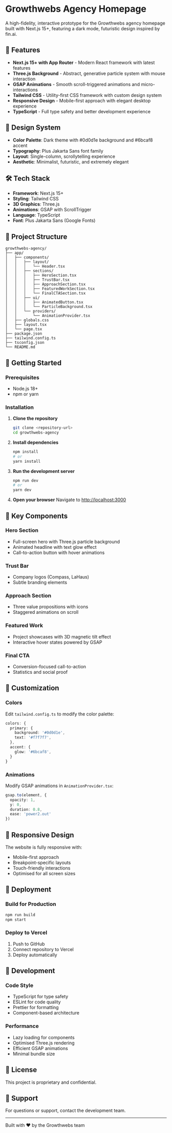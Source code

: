 # Growthwebs Agency Homepage

A high-fidelity, interactive prototype for the Growthwebs agency homepage built with Next.js 15+, featuring a dark mode, futuristic design inspired by fin.ai.

## 🚀 Features

- **Next.js 15+ with App Router** - Modern React framework with latest features
- **Three.js Background** - Abstract, generative particle system with mouse interaction
- **GSAP Animations** - Smooth scroll-triggered animations and micro-interactions
- **Tailwind CSS** - Utility-first CSS framework with custom design system
- **Responsive Design** - Mobile-first approach with elegant desktop experience
- **TypeScript** - Full type safety and better development experience

## 🎨 Design System

- **Color Palette**: Dark theme with #0d0d1e background and #6bcaf8 accent
- **Typography**: Plus Jakarta Sans font family
- **Layout**: Single-column, scrollytelling experience
- **Aesthetic**: Minimalist, futuristic, and extremely elegant

## 🛠️ Tech Stack

- **Framework**: Next.js 15+
- **Styling**: Tailwind CSS
- **3D Graphics**: Three.js
- **Animations**: GSAP with ScrollTrigger
- **Language**: TypeScript
- **Font**: Plus Jakarta Sans (Google Fonts)

## 📁 Project Structure

```
growthwebs-agency/
├── app/
│   ├── components/
│   │   ├── layout/
│   │   │   └── Header.tsx
│   │   ├── sections/
│   │   │   ├── HeroSection.tsx
│   │   │   ├── TrustBar.tsx
│   │   │   ├── ApproachSection.tsx
│   │   │   ├── FeaturedWorkSection.tsx
│   │   │   └── FinalCTASection.tsx
│   │   ├── ui/
│   │   │   ├── AnimatedButton.tsx
│   │   │   └── ParticleBackground.tsx
│   │   └── providers/
│   │       └── AnimationProvider.tsx
│   ├── globals.css
│   ├── layout.tsx
│   └── page.tsx
├── package.json
├── tailwind.config.ts
├── tsconfig.json
└── README.md
```

## 🚀 Getting Started

### Prerequisites

- Node.js 18+ 
- npm or yarn

### Installation

1. **Clone the repository**
   ```bash
   git clone <repository-url>
   cd growthwebs-agency
   ```

2. **Install dependencies**
   ```bash
   npm install
   # or
   yarn install
   ```

3. **Run the development server**
   ```bash
   npm run dev
   # or
   yarn dev
   ```

4. **Open your browser**
   Navigate to [http://localhost:3000](http://localhost:3000)

## 🎯 Key Components

### Hero Section
- Full-screen hero with Three.js particle background
- Animated headline with text glow effect
- Call-to-action button with hover animations

### Trust Bar
- Company logos (Compass, LaHaus)
- Subtle branding elements

### Approach Section
- Three value propositions with icons
- Staggered animations on scroll

### Featured Work
- Project showcases with 3D magnetic tilt effect
- Interactive hover states powered by GSAP

### Final CTA
- Conversion-focused call-to-action
- Statistics and social proof

## 🎨 Customization

### Colors
Edit `tailwind.config.ts` to modify the color palette:
```typescript
colors: {
  primary: {
    background: '#0d0d1e',
    text: '#f7f7f7',
  },
  accent: {
    glow: '#6bcaf8',
  }
}
```

### Animations
Modify GSAP animations in `AnimationProvider.tsx`:
```typescript
gsap.to(element, {
  opacity: 1,
  y: 0,
  duration: 0.8,
  ease: 'power2.out'
})
```

## 📱 Responsive Design

The website is fully responsive with:
- Mobile-first approach
- Breakpoint-specific layouts
- Touch-friendly interactions
- Optimised for all screen sizes

## 🚀 Deployment

### Build for Production
```bash
npm run build
npm start
```

### Deploy to Vercel
1. Push to GitHub
2. Connect repository to Vercel
3. Deploy automatically

## 🔧 Development

### Code Style
- TypeScript for type safety
- ESLint for code quality
- Prettier for formatting
- Component-based architecture

### Performance
- Lazy loading for components
- Optimised Three.js rendering
- Efficient GSAP animations
- Minimal bundle size

## 📄 License

This project is proprietary and confidential.

## 🤝 Support

For questions or support, contact the development team.

---

Built with ❤️ by the Growthwebs team
